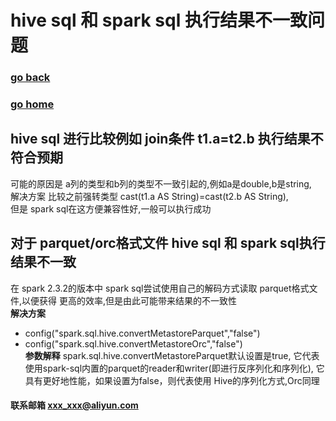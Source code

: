 # hive sql 和 spark sql 执行结果不一致问题
### [go back](/hive.md)      
### [go home](../README.md)    
 
## hive sql 进行比较例如 join条件 t1.a=t2.b 执行结果不符合预期
可能的原因是 a列的类型和b列的类型不一致引起的,例如a是double,b是string,  
解决方案 比较之前强转类型 cast(t1.a AS String)=cast(t2.b AS String),   
但是 spark sql在这方便兼容性好,一般可以执行成功
## 对于 parquet/orc格式文件 hive sql 和 spark sql执行结果不一致
在 spark 2.3.2的版本中 spark sql尝试使用自己的解码方式读取 parquet格式文件,以便获得
更高的效率,但是由此可能带来结果的不一致性    
**解决方案** 
+ config("spark.sql.hive.convertMetastoreParquet","false")
+ config("spark.sql.hive.convertMetastoreOrc","false")   
**参数解释** spark.sql.hive.convertMetastoreParquet默认设置是true, 
它代表使用spark-sql内置的parquet的reader和writer(即进行反序列化和序列化),
它具有更好地性能，如果设置为false，则代表使用 Hive的序列化方式,Orc同理


#### 联系邮箱 xxx_xxx@aliyun.com

